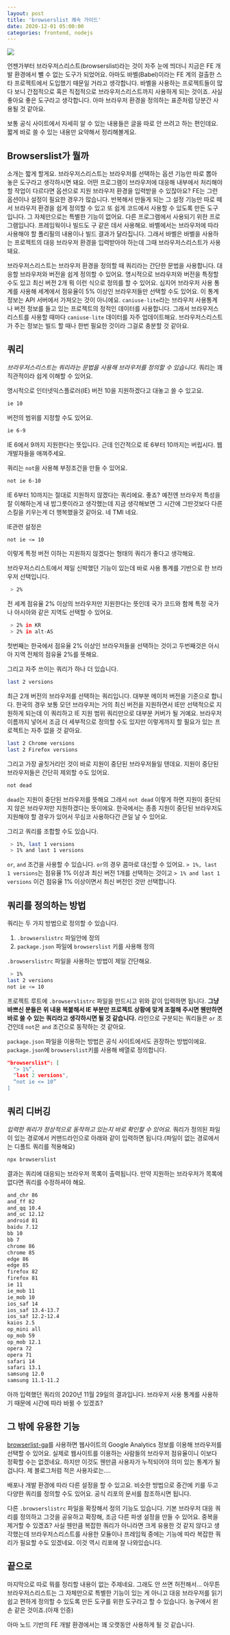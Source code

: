 ```yaml
---
layout: post
title: 'browserslist 쾌속 가이드'
date: 2020-12-01 05:00:00
categories: frontend, nodejs
---
```


![](https://user-images.githubusercontent.com/389021/100712708-87e78300-33f6-11eb-8300-e83fdba0b93e.png)

언젠가부터 브라우저스리스트(browserslist)라는 것이 자주 눈에 띄더니 지금은 FE 개발 환경에서 뺄 수 없는 도구가 되었어요. 아마도 바벨(Babel)이라는 FE 계의 걸출한 스타 프로젝트에서 도입했기 때문일 거라고 생각합니다. 바벨을 사용하는 프로젝트들이 많다 보니 간접적으로 혹은 직접적으로 브라우저스리스트까지 사용하게 되는 것이죠. 사실 좋아요 좋은 도구라고 생각합니다. 아마 브라우저 환경을 정의하는 표준처럼 당분간 사용될 것 같아요.

보통 공식 사이트에서 자세히 알 수 있는 내용들은 글을 따로 안 쓰려고 하는 편인데요. 짧게 바로 쓸 수 있는 내용만 요약해서 정리해볼게요.

## Browserslist가 뭘까

소개는 짧게 할게요. 브라우저스리스트는 브라우저를 선택하는 옵션 기능만 따로 뽑아 놓은 도구라고 생각하시면 돼요. 어떤 프로그램이 브라우저에 대응해 내부에서 처리해야 할 작업이 다르다면 옵션으로 지원 브라우저 환경을 입력받을 수 있잖아요? FE는 그런 옵션이나 설정이 필요한 경우가 많습니다. 반복해서 만들게 되는 그 설정 기능만 따로 떼서 브라우저 환경을 쉽게 정의할 수 있고 또 쉽게 코드에서 사용할 수 있도록 만든 도구입니다. 그 자체만으로는 특별한 기능이 없어요. 다른 프로그램에서 사용되기 위한 프로그램입니다. 프레임웍이나 빌드도 구 같은 데서 사용해요. 바벨에서는 브라우저에 따라 사용해야 할 폴리필의 내용이나 빌드 결과가 달라집니다. 그래서 바벨은 바벨을 사용하는 프로젝트의 대응 브라우저 환경을 입력받아야 하는데 그때 브라우저스리스트가 사용돼요.

브라우저스리스트는 브라우저 환경을 정의할 때 쿼리라는 간단한 문법을 사용합니다. 대응할 브라우저와 버전을 쉽게 정의할 수 있어요. 명시적으로 브라우저와 버전을 특정할 수도 있고 최신 버전 2개 뭐 이런 식으로 정의를 할 수 있어요. 심지어 브라우저 사용 통계를 사용해 세계에서 점유율이 5% 이상인 브라우저들만 선택할 수도 있어요. 이 통계 정보는 API 서버에서 가져오는 것이 아니에요. `caniuse-lite`라는 브라우저 사용통계나 버전 정보를 들고 있는 프로젝트의 정적인 데이터를 사용합니다. 그래서 브라우저스리스트를 사용할 때마다 `caniuse-lite` 데이터를 자주 업데이트해요. 브라우저스리스트가 주는 정보는 빌드 할 때나 한번 필요한 것이라 그걸로 충분할 것 같아요.

## 쿼리

*브라우저스리스트는 쿼리라는 문법을 사용해 브라우저를 정의할 수 있습니다.* 쿼리는 꽤 직관적이라 쉽게 이해할 수 있어요.

명시적으로 인터넷익스플로러(IE) 버전 10을 지원하겠다고 대놓고 쓸 수 있고요.

```sh
ie 10
```

버전의 범위를 지정할 수도 있어요.

```sh
ie 6-9
```

IE 6에서 9까지 지원한다는 뜻입니다. 근데 인간적으로 IE 6부터 10까지는 버립시다. 웹개발자들을 애껴주세요.

쿼리는 `not`을 사용해 부정조건을 만들 수 있어요.

```sh
not ie 6-10
```

IE 6부터 10까지는 절대로 지원하지 않겠다는 쿼리에요. 좋죠? 예전엔 브라우저 특성을 잘 이해하는게 내 밥그릇이라고 생각했는데 지금 생각해보면 그 시간에 그딴것보다 다른 스킬을 키우는게 더 행복했을것 같아요. 네 TMI 네요.

IE관련 설정은

```sh
not ie <= 10
```

이렇게 특정 버전 이하는 지원하지 않겠다는 형태의 쿼리가 좋다고 생각해요.

브라우저스리스트에서 제일 신박했던 기능이 있는데 바로 사용 통계를 기반으로 한 브라우저 선택입니다.

```sh
 > 2%
```

전 세계 점유율 2% 이상의 브라우저만 지원한다는 뜻인데 국가 코드와 함께 특정 국가나 아시아와 같은 지역도 선택할 수 있어요.

```sh
 > 2% in KR
 > 2% in alt-AS
```

첫번째는 한국에서 점유율 2% 이상인 브라우저들을 선택하는 것이고 두번째것은 아시아 지역 전체의 점유율 2%를 뜻해요.

그리고 자주 쓰이는 쿼리가 하나 더 있습니다.

```sh
last 2 versions
```

최근 2개 버전의 브라우저를 선택하는 쿼리입니다. 대부분 메이저 버전을 기준으로 합니다. 한국의 경우 보통 모던 브라우저는 거의 최신 버전을 지원하면서 IE만 선택적으로 지원하게 되는데 이 쿼리하고 IE 지원 범위 쿼리만으로 대부분 커버가 될 거예요. 브라우저 이름까지 넣어서 조금 더 세부적으로 정의할 수도 있지만 이렇게까지 할 필요가 있는 프로젝트는 자주 없을 것 같아요.

```sh
last 2 Chrome versions
last 2 Firefox versions
```

그리고 가장 골칫거리인 것이 바로 지원이 중단된 브라우저들일 텐데요. 지원이 중단된 브라우저들은 간단히 제외할 수도 있어요.

```sh
not dead
```

`dead`는 지원이 중단된 브라우저를 뜻해요 그래서 `not dead` 이렇게 하면 지원이 중단되지 않은 브라우저만 지원하겠다는 뜻이에요. 한국에서는 종종 지원이 중단된 브라우저도 지원해야 할 경우가 있어서 무심코 사용하다간 큰일 날 수 있어요.

그리고 쿼리를 조합할 수도 있습니다.

```sh
 > 1%, last 1 versions
 > 1% and last 1 versions
```

`or`, `and` 조건을 사용할 수 있습니다. `or`의 경우 콤마로 대신할 수 있어요. `> 1%, last 1 versions`는 점유율 1% 이상과 최신 버전 1개를 선택하는 것이고 `> 1% and last 1 versions` 이건 점유율 1% 이상이면서 최신 버전인 것만 선택합니다.

## 쿼리를 정의하는 방법

쿼리는 두 가지 방법으로 정의할 수 있습니다.

1. `.browserslistrc` 파일안에 정의
2. `package.json` 파일에 `browserslist` 키를 사용해 정의

`.browserslistrc` 파일을 사용하는 방법이 제일 간단해요.

```sh
 > 1%
last 2 versions
not ie <= 10
```

프로젝트 루트에 `.browserslistrc` 파일을 만드시고 위와 같이 입력하면 됩니다. **그냥 바쁘신 분들은 위 내용 복붙해서 IE 부분만 프로젝트 상황에 맞게 조절해 주시면 웬만하면 바로 쓸 수 있는 쿼리라고 생각하시면 될 것 같습니다.** 라인으로 구분되는 쿼리들은 `or` 조건인데 `not`은 `and` 조건으로 동작하는 것 같아요.

`package.json` 파일을 이용하는 방법은 공식 사이트에서도 권장하는 방법이에요. `package.json`에 `browserslist`키를 사용해 배열로 정의합니다.

```json
"browserslist": [
  "> 1%”,
  "last 2 versions",
  “not ie <= 10”
]
```

## 쿼리 디버깅

*입력한 쿼리가 정상적으로 동작하고 있는지 바로 확인할 수 있어요.* 쿼리가 정의된 파일이 있는 경로에서 커맨드라인으로 아래와 같이 입력하면 됩니다.(파일이 없는 경로에서는 디폴트 쿼리를 적용해요)

```sh
npx browserslist
```

결과는 쿼리에 대응되는 브라우저 목록이 출력됩니다. 만약 지원하는 브라우저가 목록에 없다면 쿼리를 수정하셔야 해요.

```sh
and_chr 86
and_ff 82
and_qq 10.4
and_uc 12.12
android 81
baidu 7.12
bb 10
bb 7
chrome 86
chrome 85
edge 86
edge 85
firefox 82
firefox 81
ie 11
ie_mob 11
ie_mob 10
ios_saf 14
ios_saf 13.4-13.7
ios_saf 12.2-12.4
kaios 2.5
op_mini all
op_mob 59
op_mob 12.1
opera 72
opera 71
safari 14
safari 13.1
samsung 12.0
samsung 11.1-11.2
```

아까 입력했던 쿼리의 2020년 11월 29일의 결과입니다. 브라우저 사용 통계를 사용하기 때문에 시간에 따라 바뀔 수 있겠죠?

## 그 밖에 유용한 기능

[browserlist-ga](https://github.com/browserslist/browserslist-ga)를 사용하면 웹사이트의 Google Analytics 정보를 이용해 브라우저를 선택할 수 있어요. 실제로 웹사이트를 이용하는 사람들의 브라우저 점유율이니 이보다 정확할 수는 없겠네요. 하지만 이것도 웬만큼 사용자가 누적되어야 의미 있는 통계가 될 겁니다. 제 블로그처럼 적은 사용자로는….

배포나 개발 환경에 따라 다른 설정을 할 수 있고요. 비슷한 방법으로 중간에 키를 두고 다양한 쿼리를 정의할 수도 있어요. 공식 리포의 문서를 참조하시면 됩니다.

다른 `.browserslistrc` 파일을 확장해서 정의 기능도 있습니다. 기본 브라우저 대응 쿼리를 정의하고 그것을 공유하고 확장해, 조금 다른 파생 설정을 만들 수 있어요. 중복을 제거할 수 있겠죠? 사실 웬만큼 복잡한 쿼리가 아니라면 크게 유용한 것 같지 않다고 생각했는데 브라우저스리스트를 사용한 모듈이나 프레임웍 중에는 기능에 따라 복잡한 쿼리가 필요할 수도 있겠네요. 이것 역시 리포에 잘 나와있습니다.

## 끝으로

마지막으로 따로 뭐를 정리할 내용이 없는 주제네요. 그래도 안 쓰면 허전해서… 아무튼 브라우저스리스트는 그 자체만으로 특별한 기능이 있는 게 아니고 대응 브라우저를 읽기 쉽고 편하게 정의할 수 있도록 만든 도구를 위한 도구라고 할 수 있습니다. 농구에서 왼손 같은 것이죠.(아재 인증)

아마 노드 기반의 FE 개발 환경에서는 꽤 오랫동안 사용하게 될 것 같습니다.
